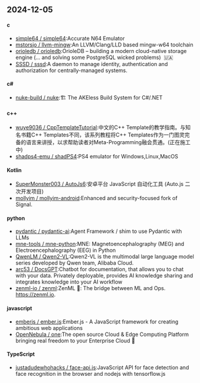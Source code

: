 ## 2024-12-05
#### c
* [simple64 / simple64](https://github.com/simple64/simple64):Accurate N64 Emulator
* [mstorsjo / llvm-mingw](https://github.com/mstorsjo/llvm-mingw):An LLVM/Clang/LLD based mingw-w64 toolchain
* [orioledb / orioledb](https://github.com/orioledb/orioledb):OrioleDB – building a modern cloud-native storage engine (... and solving some PostgreSQL wicked problems)  🇺🇦
* [SSSD / sssd](https://github.com/SSSD/sssd):A daemon to manage identity, authentication and authorization for centrally-managed systems.
#### c#
* [nuke-build / nuke](https://github.com/nuke-build/nuke):🏗 The AKEless Build System for C#/.NET
#### c++
* [wuye9036 / CppTemplateTutorial](https://github.com/wuye9036/CppTemplateTutorial):中文的C++ Template的教学指南。与知名书籍C++ Templates不同，该系列教程将C++ Templates作为一门图灵完备的语言来讲授，以求帮助读者对Meta-Programming融会贯通。(正在施工中)
* [shadps4-emu / shadPS4](https://github.com/shadps4-emu/shadPS4):PS4 emulator for Windows,Linux,MacOS
#### Kotlin
* [SuperMonster003 / AutoJs6](https://github.com/SuperMonster003/AutoJs6):安卓平台 JavaScript 自动化工具 (Auto.js 二次开发项目)
* [mollyim / mollyim-android](https://github.com/mollyim/mollyim-android):Enhanced and security-focused fork of Signal.
#### python
* [pydantic / pydantic-ai](https://github.com/pydantic/pydantic-ai):Agent Framework / shim to use Pydantic with LLMs
* [mne-tools / mne-python](https://github.com/mne-tools/mne-python):MNE: Magnetoencephalography (MEG) and Electroencephalography (EEG) in Python
* [QwenLM / Qwen2-VL](https://github.com/QwenLM/Qwen2-VL):Qwen2-VL is the multimodal large language model series developed by Qwen team, Alibaba Cloud.
* [arc53 / DocsGPT](https://github.com/arc53/DocsGPT):Chatbot for documentation, that allows you to chat with your data. Privately deployable, provides AI knowledge sharing and integrates knowledge into your AI workflow
* [zenml-io / zenml](https://github.com/zenml-io/zenml):ZenML 🙏: The bridge between ML and Ops. https://zenml.io.
#### javascript
* [emberjs / ember.js](https://github.com/emberjs/ember.js):Ember.js - A JavaScript framework for creating ambitious web applications
* [OpenNebula / one](https://github.com/OpenNebula/one):The open source Cloud & Edge Computing Platform bringing real freedom to your Enterprise Cloud 🚀
#### TypeScript
* [justadudewhohacks / face-api.js](https://github.com/justadudewhohacks/face-api.js):JavaScript API for face detection and face recognition in the browser and nodejs with tensorflow.js
